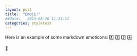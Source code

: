 ```yaml
---
layout: post
title:  "Emoji!"
##date:   2014-08-20 11:11:11
categories: styletest
---
```


Here is an example of some markdown emoticons:
:one:
:two:
:three:
:four:

:rocket:


